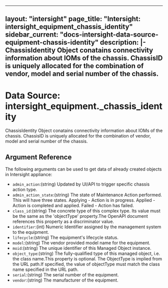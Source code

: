 
---
layout: "intersight"
page_title: "Intersight: intersight_equipment_chassis_identity"
sidebar_current: "docs-intersight-data-source-equipment-chassis-identity"
description: |-
ChassisIdentity Object conatains connectivity information about IOMs of the chassis. ChassisID is uniquely allocated for the combination of vendor, model and serial number of the chassis.
---

# Data Source: intersight_equipment._chassis_identity
ChassisIdentity Object conatains connectivity information about IOMs of the chassis. ChassisID is uniquely allocated for the combination of vendor, model and serial number of the chassis.
## Argument Reference
The following arguments can be used to get data of already created objects in Intersight appliance:
* `admin_action`:(string) Updated by UI/API to trigger specific chassis action type. 
* `admin_action_state`:(string) The state of Maintenance Action performed. This will have three states. Applying - Action is in progress. Applied - Action is completed and applied. Failed - Action has failed. 
* `class_id`:(string) The concrete type of this complex type. Its value must be the same as the 'objectType' property.The OpenAPI document references this property as a discriminator value. 
* `identifier`:(int) Numeric Identifier assigned by the management system to the equipment. 
* `lifecycle`:(string) The equipment's lifecycle status. 
* `model`:(string) The vendor provided model name for the equipment. 
* `moid`:(string) The unique identifier of this Managed Object instance. 
* `object_type`:(string) The fully-qualified type of this managed object, i.e. the class name.This property is optional. The ObjectType is implied from the URL path.If specified, the value of objectType must match the class name specified in the URL path. 
* `serial`:(string) The serial number of the equipment. 
* `vendor`:(string) The manufacturer of the equipment. 
